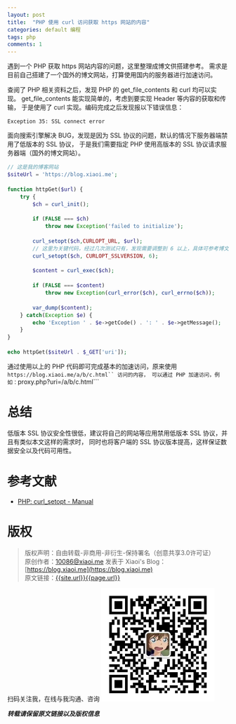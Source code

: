 ```yaml
---
layout: post
title:  "PHP 使用 curl 访问获取 https 网站的内容"
categories: default 编程
tags: php
comments: 1
---
```

遇到一个 PHP 获取 https 网站内容的问题，这里整理成博文供搭建参考。
需求是目前自己搭建了一个国外的博文网站，打算使用国内的服务器进行加速访问。

查阅了 PHP 相关资料之后，发现 PHP 的 get_file_contents 和 curl 均可以实现。
get_file_contents 能实现简单的，考虑到要实现 Header 等内容的获取和传输，
于是使用了 curl 实现。编码完成之后发现报以下错误信息：
```
Exception 35: SSL connect error
```
面向搜索引擎解决 BUG，发现是因为 SSL 协议的问题，默认的情况下服务器端禁用了低版本的 SSL 协议，
于是我们需要指定 PHP 使用高版本的 SSL 协议请求服务器端（国外的博文网站）。
```php
// 这是我的博客网站
$siteUrl = 'https://blog.xiaoi.me';

function httpGet($url) {
    try {
        $ch = curl_init();
    
        if (FALSE === $ch)
            throw new Exception('failed to initialize');
 
        curl_setopt($ch,CURLOPT_URL, $url);
        // 这里为关键代码，经过几次测试只有，发现需要调整到 6 以上，具体可参考博文底部链接
        curl_setopt($ch, CURLOPT_SSLVERSION, 6);
    
        $content = curl_exec($ch);
    
        if (FALSE === $content)
            throw new Exception(curl_error($ch), curl_errno($ch));
    
        var_dump($content);
    } catch(Exception $e) {
        echo 'Exception ' . $e->getCode() . ': ' . $e->getMessage();
    }
}

echo httpGet($siteUrl . $_GET['uri']);
```
通过使用以上的 PHP 代码即可完成基本的加速访问，原来使用 ```https://blog.xiaoi.me/a/b/c.html`` 访问的内容，
可以通过 PHP 加速访问，例如：```proxy.php?uri=/a/b/c.html```

# 总结
低版本 SSL 协议安全性很低，建议将自己的网站等应用禁用低版本 SSL 协议，并且有类似本文这样的需求时，
同时也将客户端的 SSL 协议版本提高，这样保证数据安全以及代码可用性。

# 参考文献
 - [PHP: curl_setopt - Manual](https://www.php.net/manual/en/function.curl-setopt.php)

# 版权
> 版权声明：自由转载-非商用-非衍生-保持署名（创意共享3.0许可证）<br/>
> 原创作者：10086@xiaoi.me 发表于 Xiaoi's Blog：[https://blog.xiaoi.me](https://blog.xiaoi.me)<br/>
> 原文链接：[{{site.url}}{{page.url}}]({{site.url}}{{page.url}})<br/>

扫码关注我，在线与我沟通、咨询
![Xiaoi's Blog](/assets/res/qrcode.png)

***转载请保留原文链接以及版权信息***